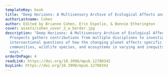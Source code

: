 ```yaml
---
templateKey: book
title: "Deep Horizons: A Multisensory Archive of Ecological Affects and Prospects"
authorLastname: Cohen
author: Edited by Brianne Cohen, Erin Espelie, & Bonnie Etherington
cover: assets/cohen_cover_2_w_border.jpg
description: "Deep Horizons: A Multisensory Archive of Ecological Affects and
  Prospects gathers contributions from multiple disciplines to investigate
  intersectional questions of how the changing planet affects specific peoples,
  communities, wildlife species, and ecosystems in varying and inequitable
  ways."
orderOnPage: 4
readLink: https://doi.org/10.3998/mpub.12780342
buyLink: https://doi.org/10.3998/mpub.12780342
---
```

